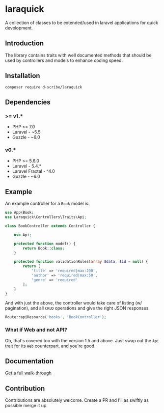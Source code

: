 # laraquick

A collection of classes to be extended/used in laravel applications for quick
development.

## Introduction

The library contains traits with well documented methods that should be used by
controllers and models to enhance coding speed.

## Installation

```
composer require d-scribe/laraquick
```

## Dependencies

### >= v1.*

- PHP               >=      7.0
- Laravel           -       ~5.5
- Guzzle            -       ~6.0

### v0.*

- PHP               >=     5.6.0
- Laravel           -      5.4.*
- Laravel Fractal   -      ^4.0
- Guzzle            -       ~6.0

## Example

An example controller for a `Book` model is:

```php
use App\Book;
use Laraquick\Controllers\Traits\Api;

class BookController extends Controller {

    use Api;

    protected function model() {
        return Book::class;
    }

    protected function validationRules(array $data, $id = null) {
        return [
            'title' => 'required|max:200',
            'author' => 'required|max:50',
            'genre' => 'required'
        ];
    }
}

```

And with just the above, the controller would take care of listing (w/ pagination),
and all `CRUD` operations and give the right JSON responses.

```php
Route::apiResource('books', 'BookController');
```

### What if Web and not API?

Oh, that's covered too with the version 1.5 and above. Just swap out the `Api`
trait for its `Web` counterpart, and you're good.

## Documentation

[Get a full walk-through](http://laraquick.readme.io)

## Contribution

Contributions are absolutely welcome. Create a PR and I'll as swiftly as possible
merge it up.
